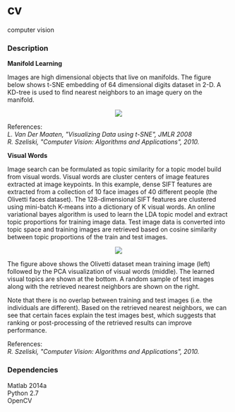 # cv
computer vision

### Description

**Manifold Learning**

Images are high dimensional objects that live on manifolds. The figure below shows t-SNE embedding of 64 dimensional digits dataset in 2-D. A KD-tree is used to find nearest neighbors  to an image query on the manifold.

<p align="center">
<img src="https://github.com/vsmolyakov/cv/blob/master/manifold/figures/manifold_merged.png"/>
</p>

References:  
*L. Van Der Maaten, "Visualizing Data using t-SNE", JMLR 2008*  
*R. Szeliski, "Computer Vision: Algorithms and Applications", 2010.*  

**Visual Words**

Image search can be formulated as topic similarity for a topic model build from visual words. Visual words are cluster centers of image features extracted at image keypoints. In this example, dense SIFT features are extracted from a collection of 10 face images of 40 different people (the Olivetti faces dataset). The 128-dimensional SIFT features are clustered using mini-batch K-means into a dictionary of K visual words. An online variational bayes algorithm is used to learn the LDA topic model and extract topic proportions for training image data. Test image data is converted into topic space and training images are retrieved based on cosine similarity between topic proportions of the train and test images.

<p align="center">
<img src="https://github.com/vsmolyakov/cv/blob/master/visual_words/figures/visual_words_merged.png"/>
</p>

The figure above shows the Olivetti dataset mean training image (left) followed by the PCA visualization of visual words (middle). The learned visual topics are shown at the bottom. A random sample of test images along with the retrieved nearest neighbors are shown on the right.

Note that there is no overlap between training and test images (i.e. the individuals are different). Based on the retrieved nearest neighbors, we can see that certain faces explain the test images best, which suggests that ranking or post-processing of the retrieved results can improve performance.

References:  
*R. Szeliski, "Computer Vision: Algorithms and Applications", 2010.*  


### Dependencies

Matlab 2014a  
Python 2.7  
OpenCV  
